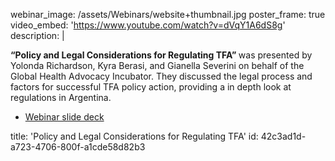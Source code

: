 webinar_image: /assets/Webinars/website+thumbnail.jpg
poster_frame: true
video_embed: 'https://www.youtube.com/watch?v=dVqY1A6dS8g'
description: |
  <p><strong>“Policy and Legal Considerations for Regulating TFA” </strong>was presented by Yolonda Richardson, Kyra Berasi, and Gianella Severini on behalf of the Global Health Advocacy Incubator. They discussed the legal process and factors for successful TFA policy action, providing a in depth look at regulations in Argentina.
  </p>
  <ul>
  	<li><a href="https://drive.google.com/open?id=1ENGmo-RVaaUUOdh3PuDD2w9YrmVC2130" target="_blank">Webinar slide deck</a></li>
  </ul>
title: 'Policy and Legal Considerations for Regulating TFA'
id: 42c3ad1d-a723-4706-800f-a1cde58d82b3
